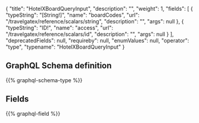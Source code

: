 {
  "title": "HotelXBoardQueryInput",
  "description": "",
  "weight": 1,
  "fields": [
    {
      "typeString": "[String!]",
      "name": "boardCodes",
      "url": "/travelgatex/reference/scalars/string",
      "description": "",
      "args": null
    },
    {
      "typeString": "ID!",
      "name": "access",
      "url": "/travelgatex/reference/scalars/id",
      "description": "",
      "args": null
    }
  ],
  "deprecatedFields": null,
  "requireby": null,
  "enumValues": null,
  "operator": "type",
  "typename": "HotelXBoardQueryInput"
}
## GraphQL Schema definition

{{% graphql-schema-type %}}

## Fields

{{% graphql-field %}}
